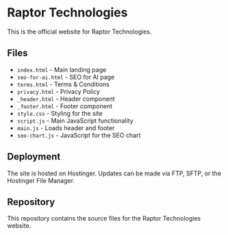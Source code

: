 # Raptor Technologies

This is the official website for Raptor Technologies.

## Files

- `index.html` - Main landing page
- `seo-for-ai.html` - SEO for AI page
- `terms.html` - Terms & Conditions
- `privacy.html` - Privacy Policy
- `_header.html` - Header component
- `_footer.html` - Footer component
- `style.css` - Styling for the site
- `script.js` - Main JavaScript functionality
- `main.js` - Loads header and footer
- `seo-chart.js` - JavaScript for the SEO chart

## Deployment

The site is hosted on Hostinger. Updates can be made via FTP, SFTP, or the Hostinger File Manager.

## Repository

This repository contains the source files for the Raptor Technologies website.
